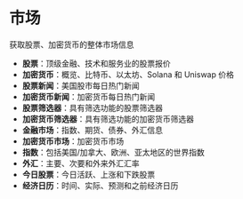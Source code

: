 # **市场**

获取股票、加密货币的整体市场信息
- **股票**：顶级金融、技术和服务业的股票报价
- **加密货币**：概览、比特币、以太坊、Solana 和 Uniswap 价格
- **股票新闻**：美国股市每日热门新闻
- **加密货币新闻**：加密货币每日热门新闻
- **股票筛选器**：具有筛选功能的股票筛选器
- **加密货币筛选器**：具有筛选功能的加密货币筛选器
- **金融市场**：指数、期货、债券、外汇信息
- **加密货币市场**：加密货币市场
- **指数**：包括美国/加拿大、欧洲、亚太地区的世界指数
- **外汇**：主要、次要和外来外汇汇率
- **今日股票**：今日活跃、上涨和下跌股票
- **经济日历**：时间、实际、预测和之前经济日历
